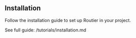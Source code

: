 ## Installation

Follow the installation guide to set up Routier in your project.

See full guide: /tutorials/installation.md
